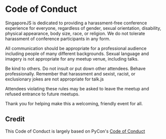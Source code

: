 # Code of Conduct

SingaporeJS is dedicated to providing a harassment-free conference experience for everyone, regardless of gender, sexual orientation, disability, physical appearance, body size, race, or religion. We do not tolerate harassment of conference participants in any form.

All communication should be appropriate for a professional audience including people of many different backgrounds. Sexual language and imagery is not appropriate for any meetup venue, including talks.

Be kind to others. Do not insult or put down other attendees. Behave professionally. Remember that harassment and sexist, racist, or exclusionary jokes are not appropriate for talk.js

Attendees violating these rules may be asked to leave the meetup and refused entrance to future meetups.

Thank you for helping make this a welcoming, friendly event for all.

## Credit

This Code of Conduct is largely based on PyCon's [Code of Conduct](https://us.pycon.org/2012/codeofconduct/)
